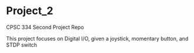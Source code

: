 # Project_2
CPSC 334 Second Project Repo

This project focuses on Digital I/O, given a joystick, momentary button, and STDP switch
